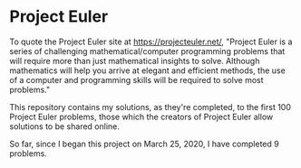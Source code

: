 # Project Euler

To quote the Project Euler site at https://projecteuler.net/, "Project Euler is a series of challenging mathematical/computer programming problems that will require more than just mathematical insights to solve. Although mathematics will help you arrive at elegant and efficient methods, the use of a computer and programming skills will be required to solve most problems."

This repository contains my solutions, as they're completed, to the first 100 Project Euler problems, those which the creators of Project Euler allow solutions to be shared online.

So far, since I began this project on March 25, 2020, I have completed 9 problems.
